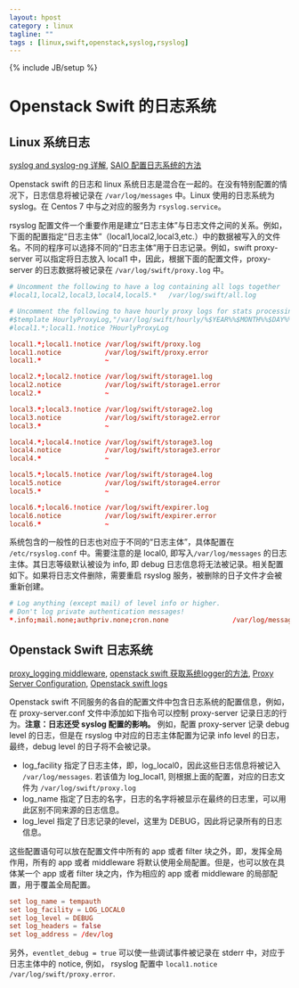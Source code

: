 ```yaml
---
layout: hpost
category : linux
tagline: ""
tags : [linux,swift,openstack,syslog,rsyslog]
---
```

{% include JB/setup %}

# Openstack Swift 的日志系统

## Linux 系统日志

[syslog and syslog-ng 详解](http://ant595.blog.51cto.com/5074217/1080922), [SAIO 配置日志系统的方法](http://docs.openstack.org/developer/swift/development_saio.html#optional-setting-up-rsyslog-for-individual-logging)


Openstack swift 的日志和 linux 系统日志是混合在一起的。在没有特别配置的情况下，日志信息将被记录在 `/var/log/messages` 中。Linux 使用的日志系统为 syslog。在 Centos 7 中与之对应的服务为 `rsyslog.service`。

rsyslog 配置文件一个重要作用是建立“日志主体”与日志文件之间的关系。例如，下面的配置指定“日志主体”（local1,local2,local3,etc.）中的数据被写入的文件名。不同的程序可以选择不同的“日志主体”用于日志记录。例如，swift proxy-server 可以指定将日志放入 local1 中，因此，根据下面的配置文件，proxy-server 的日志数据将被记录在 `/var/log/swift/proxy.log` 中。

~~~conf
# Uncomment the following to have a log containing all logs together
#local1,local2,local3,local4,local5.*   /var/log/swift/all.log

# Uncomment the following to have hourly proxy logs for stats processing
#$template HourlyProxyLog,"/var/log/swift/hourly/%$YEAR%%$MONTH%%$DAY%%$HOUR%"
#local1.*;local1.!notice ?HourlyProxyLog

local1.*;local1.!notice /var/log/swift/proxy.log
local1.notice           /var/log/swift/proxy.error
local1.*                ~

local2.*;local2.!notice /var/log/swift/storage1.log
local2.notice           /var/log/swift/storage1.error
local2.*                ~

local3.*;local3.!notice /var/log/swift/storage2.log
local3.notice           /var/log/swift/storage2.error
local3.*                ~

local4.*;local4.!notice /var/log/swift/storage3.log
local4.notice           /var/log/swift/storage3.error
local4.*                ~

local5.*;local5.!notice /var/log/swift/storage4.log
local5.notice           /var/log/swift/storage4.error
local5.*                ~

local6.*;local6.!notice /var/log/swift/expirer.log
local6.notice           /var/log/swift/expirer.error
local6.*                ~
~~~

系统包含的一般性的日志也对应于不同的“日志主体”，具体配置在 `/etc/rsyslog.conf` 中。需要注意的是 local0, 即写入`/var/log/messages` 的日志主体。其日志等级默认被设为 info, 即 debug 日志信息将无法被记录。相关配置如下。如果将日志文件删除，需要重启 rsyslog 服务，被删除的日子文件才会被重新创建。

~~~conf
# Log anything (except mail) of level info or higher.
# Don't log private authentication messages!
*.info;mail.none;authpriv.none;cron.none                /var/log/messages
~~~

## Openstack Swift 日志系统

[proxy_logging middleware](https://github.com/openstack/swift/blob/master/swift/common/middleware/proxy_logging.py), [openstack swift 获取系统logger的方法](https://github.com/openstack/swift/blob/master/swift/common/utils.py#L1423), [Proxy Server Configuration](http://docs.openstack.org/juno/config-reference/content/proxy-server-configuration.html), [Openstack swift logs](http://docs.openstack.org/developer/swift/logs.html)

Openstack swift 不同服务的各自的配置文件中包含日志系统的配置信息，例如，在 proxy-server.conf 文件中添加如下指令可以控制 proxy-server 记录日志的行为。__注意：日志还受 syslog 配置的影响。__ 例如，配置 proxy-server 记录 debug level 的日志，但是在 rsyslog 中对应的日志主体配置为记录 info level 的日志，最终，debug level 的日子将不会被记录。

- log_facility 指定了日志主体，即，log_local0，因此这些日志信息将被记入 `/var/log/messages`. 若该值为 log_local1, 则根据上面的配置，对应的日志文件为 `/var/log/swift/proxy.log`
- log_name 指定了日志的名字，日志的名字将被显示在最终的日志里，可以用此区别不同来源的日志信息。
- log_level 指定了日志记录的level，这里为 DEBUG，因此将记录所有的日志信息。

这些配置语句可以放在配置文件中所有的 app 或者 filter 块之外，即，发挥全局作用，所有的 app 或者 middleware 将默认使用全局配置。但是，也可以放在具体某一个 app 或者 filter 块之内，作为相应的 app 或者 middleware 的局部配置，用于覆盖全局配置。

~~~conf
set log_name = tempauth
set log_facility = LOG_LOCAL0
set log_level = DEBUG
set log_headers = false
set log_address = /dev/log
~~~

另外，`eventlet_debug = true` 可以使一些调试事件被记录在 stderr 中，对应于日志主体中的 notice, 例如， rsyslog 配置中 `local1.notice    /var/log/swift/proxy.error`.
